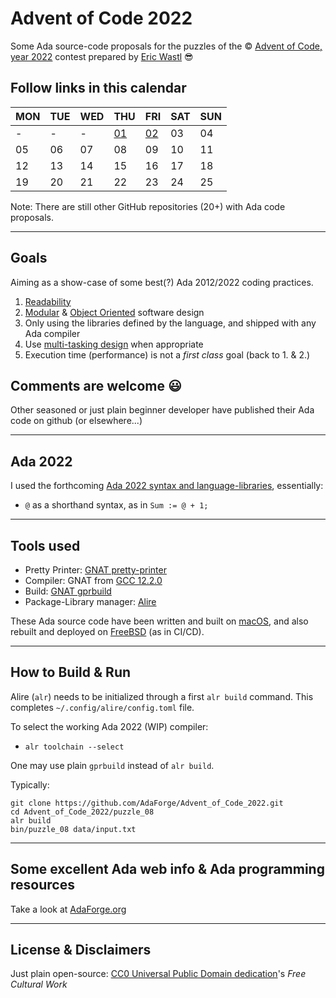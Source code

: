# Advent of Code 2022

Some Ada source-code proposals for the puzzles of the © [Advent of Code, year 2022](https://adventofcode.com/2022) contest prepared by [Eric Wastl](http://was.tl) 😎

## Follow links in this calendar

|MON|TUE|WED|THU|FRI|SAT|SUN|
|--|--|--|--|--|--|--|
|-|-|-|[01](./puzzle_01)|[02](./puzzle_02)|03|04|
|05|06|07|08|09|10|11|
|12|13|14|15|16|17|18|
|19|20|21|22|23|24|25|

Note: There are still other GitHub repositories (20+) with Ada code proposals.

---

## Goals

Aiming as a show-case of some best(?) Ada 2012/2022 coding practices.

1. [Readability](https://www.adaic.org/resources/add_content/docs/95style/html/sec_3/toc.html)
1. [Modular](https://www.adaic.org/resources/add_content/docs/95style/html/sec_4/toc.html) & [Object Oriented](https://www.adaic.org/resources/add_content/docs/95style/html/sec_9/9-1.html) software design
1. Only using the libraries defined by the language, and shipped with any Ada compiler
1. Use [multi-tasking design](https://www.adaic.org/resources/add_content/docs/95style/html/sec_6/) when appropriate
1. Execution time (performance) is not a *first class* goal (back to 1. & 2.)

## Comments are welcome 😃

Other seasoned or just plain beginner developer have published their Ada code on github (or elsewhere...)

---

## Ada 2022

I used the forthcoming [Ada 2022 syntax and language-libraries](http://www.ada-auth.org/standards/ada22.html), essentially:

* `@` as a shorthand syntax, as in `Sum := @ + 1;`

---

## Tools used

* Pretty Printer: [GNAT pretty-printer](https://docs.adahttps://docs.adacore.com/gnat_ugn-docs/html/gnat_ugn/gnat_ugn/gnat_utility_programs.html#the-gnat-pretty-printer-gnatpp)
* Compiler: GNAT from [GCC 12.2.0](https://gcc.gnu.org/onlinedocs/gcc-12.2.0/gnat_ugn/)
* Build: [GNAT gprbuild](https://docs.adacore.com/gprbuild-docs/html/gprbuild_ug.html)
* Package-Library manager: [Alire](https://alire.ada.dev)

These Ada source code have been written and built on [macOS](https://www.apple.com/macos/ventura/), and also rebuilt and deployed on [FreeBSD](https://www.freebsd.org/about/) (as in CI/CD).

---

## How to Build & Run

Alire (`alr`) needs to be initialized through a first `alr build` command. This completes `~/.config/alire/config.toml` file.

To select the working Ada 2022 (WIP) compiler:

* `alr toolchain --select`

One may use plain `gprbuild` instead of `alr build`.

Typically:

```shell
git clone https://github.com/AdaForge/Advent_of_Code_2022.git
cd Advent_of_Code_2022/puzzle_08
alr build
bin/puzzle_08 data/input.txt
```

---
## Some excellent Ada web info & Ada programming resources

Take a look at [AdaForge.org](https://www.adaforge.org)


---

## License & Disclaimers

Just plain open-source: [CC0 Universal Public Domain dedication](https://creativecommons.org/publicdomain/zero/1.0/deed.fr)'s
_Free Cultural Work_
